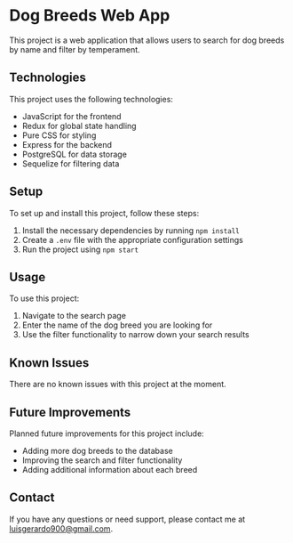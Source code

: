 # Dog Breeds Web App

This project is a web application that allows users to search for dog breeds by name and filter by temperament.

## Technologies

This project uses the following technologies:

- JavaScript for the frontend
- Redux for global state handling
- Pure CSS for styling
- Express for the backend
- PostgreSQL for data storage
- Sequelize for filtering data

## Setup

To set up and install this project, follow these steps:

1. Install the necessary dependencies by running `npm install`
2. Create a `.env` file with the appropriate configuration settings
3. Run the project using `npm start`

## Usage

To use this project:

1. Navigate to the search page
2. Enter the name of the dog breed you are looking for
3. Use the filter functionality to narrow down your search results

## Known Issues

There are no known issues with this project at the moment.

## Future Improvements

Planned future improvements for this project include:

- Adding more dog breeds to the database
- Improving the search and filter functionality
- Adding additional information about each breed

## Contact

If you have any questions or need support, please contact me at [luisgerardo900@gmail.com](mailto:luisgerardo900@gmail.com).
